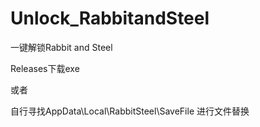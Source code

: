 # Unlock_RabbitandSteel
一键解锁Rabbit and Steel


Releases下载exe


或者


自行寻找AppData\Local\RabbitSteel\SaveFile 进行文件替换
